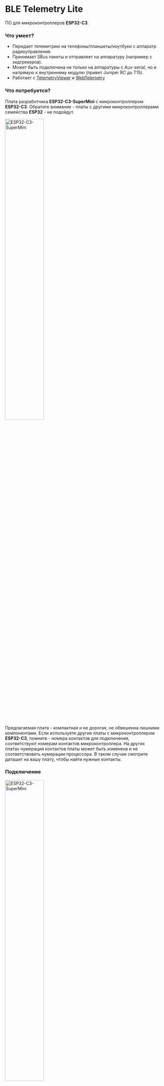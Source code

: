 # BLE Telemetry Lite

ПО для микроконтроллеров **ESP32-C3**.

### Что умеет?
 - Передает телеметрию на телефоны/планшеты/ноутбуки с аппаратр радиоуправления.
 - Принимает SBus пакеты и отправляет на аппаратуру (например с хедтрекеров).
 - Может быть подключена не только на аппаратуры с Aux-serial, но и напрямую к внутреннему модулю (привет Jumper RC до T15).
 - Работает с [TelemetryViewer](https://github.com/RomanLut/android-taranis-smartport-telemetry/releases) и [WebTelemetry](http://telemetry.skydevices.ru)

### Что потребуется?
Плата разработчика **ESP32-C3-SuperMini** с микроконтроллером **ESP32-C3**. Обратите внимание - платы с другими микроконтроллерами семейства **ESP32** - не подойдут.

<img src="https://gitflic.ru/project/skydevices/ble-telemetry-lite/blob/raw?file=images%2Fesp32-c3-supermini_top.jpg" width="50%" alt="ESP32-C3-SuperMini"/>

Предлагаемая плата -  компактная и не дорогая, не обвешенна лишними компонентами. Если используете другие платы с микроконтроллером **ESP32-C3**, помните - номера контактов для подключения, соответствуют номерам контактов микроконтроллера. На других платах нумерация контактов платы может быть изменена и не соответствовать нумерации процессора. В таком случае смотрите даташит на вашу плату, чтобы найти нужные контакты.

### Подключение

<img src="https://gitflic.ru/project/skydevices/ble-telemetry-lite/blob/raw?file=images%2Fesp32-c3-supermini_to_rm_pocket.jpg" width="50%" alt="ESP32-C3-SuperMini"/>

Модуль подключается к SerialAUX аппаратуры. Необходимы 4 провода:
 - 5V
 - Gnd
 - Tx - подключается к контакту 3 (RX модуля)
 - Rx - подключается к контакту 4 (TX модуля)

 Если используется аппаратура без SerialAUX, необходимо контакт TX внутреннего модуля ELRS/CrossFire подключить к контакту RX(3) модуля.

 
### Прошивка и настройка

Прошить модуль можно с помощью [Web-прошивальщика](https://configurator.skydevices.ru).

Там же осуществляется его настройка.

 



